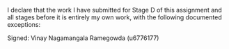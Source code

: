 I declare that the work I have submitted for Stage D of this assignment and all stages before it is entirely my own work, with the following documented exceptions:

Signed: Vinay Nagamangala Ramegowda (u6776177)